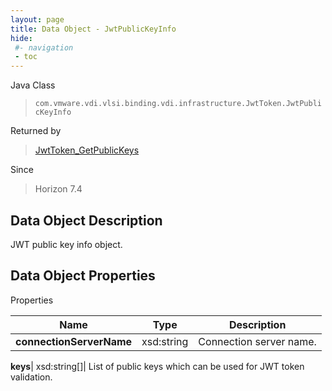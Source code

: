 ```yaml
---
layout: page
title: Data Object - JwtPublicKeyInfo
hide:
 #- navigation
 - toc
---
```






Java Class  
> `com.vmware.vdi.vlsi.binding.vdi.infrastructure.JwtToken.JwtPublicKeyInfo`

Returned by  
> [JwtToken_GetPublicKeys](vdi.infrastructure.JwtToken.md#getPublicKeys)

Since  
> Horizon 7.4


## Data Object Description 

JWT public key info object. 

## Data Object Properties

Properties

Name |  Type |  Description   
---|---|---  
**connectionServerName**|  xsd:string|  Connection server name.   
  
**keys**|  xsd:string[]|  List of public keys which can be used for JWT token validation.   
  
  

  
